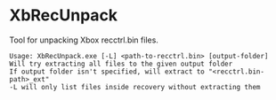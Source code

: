 # XbRecUnpack

Tool for unpacking Xbox recctrl.bin files.

```
Usage: XbRecUnpack.exe [-L] <path-to-recctrl.bin> [output-folder]
Will try extracting all files to the given output folder
If output folder isn't specified, will extract to "<recctrl.bin-path>_ext"
-L will only list files inside recovery without extracting them
```
